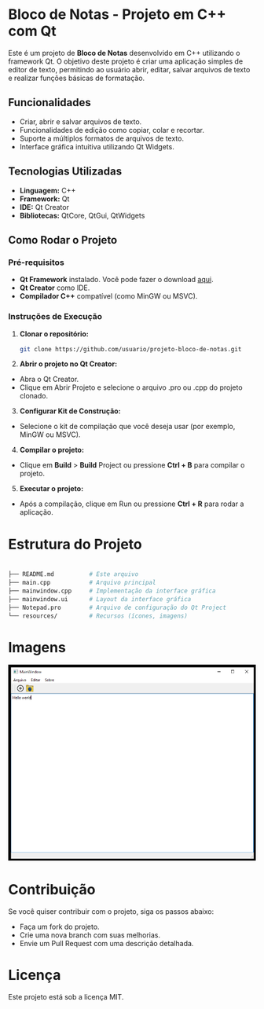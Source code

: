 # Bloco de Notas - Projeto em C++ com Qt

Este é um projeto de **Bloco de Notas** desenvolvido em C++ utilizando o framework Qt. O objetivo deste projeto é criar uma aplicação simples de editor de texto, permitindo ao usuário abrir, editar, salvar arquivos de texto e realizar funções básicas de formatação.

## Funcionalidades

- Criar, abrir e salvar arquivos de texto.
- Funcionalidades de edição como copiar, colar e recortar.
- Suporte a múltiplos formatos de arquivos de texto.
- Interface gráfica intuitiva utilizando Qt Widgets.

## Tecnologias Utilizadas

- **Linguagem:** C++
- **Framework:** Qt
- **IDE:** Qt Creator
- **Bibliotecas:** QtCore, QtGui, QtWidgets

## Como Rodar o Projeto

### Pré-requisitos

- **Qt Framework** instalado. Você pode fazer o download [aqui](https://www.qt.io/download).
- **Qt Creator** como IDE.
- **Compilador C++** compatível (como MinGW ou MSVC).

### Instruções de Execução

1. **Clonar o repositório:**
   ```bash
   git clone https://github.com/usuario/projeto-bloco-de-notas.git
   ```

2. **Abrir o projeto no Qt Creator:**
- Abra o Qt Creator.
- Clique em Abrir Projeto e selecione o arquivo .pro ou .cpp do projeto clonado.

3. **Configurar Kit de Construção:**
- Selecione o kit de compilação que você deseja usar (por exemplo, MinGW ou MSVC).

4. **Compilar o projeto:**
- Clique em **Build** > **Build** Project ou pressione **Ctrl + B** para compilar o projeto.

5. **Executar o projeto:**
- Após a compilação, clique em Run ou pressione **Ctrl + R** para rodar a aplicação.

# Estrutura do Projeto

```bash

├── README.md          # Este arquivo
├── main.cpp           # Arquivo principal
├── mainwindow.cpp     # Implementação da interface gráfica
├── mainwindow.ui      # Layout da interface gráfica
├── Notepad.pro        # Arquivo de configuração do Qt Project
└── resources/         # Recursos (ícones, imagens)
```

# Imagens

![Project Screenshot](./project-image.png)

# Contribuição

Se você quiser contribuir com o projeto, siga os passos abaixo:

- Faça um fork do projeto.
- Crie uma nova branch com suas melhorias.
- Envie um Pull Request com uma descrição detalhada.

# Licença

Este projeto está sob a licença MIT.


